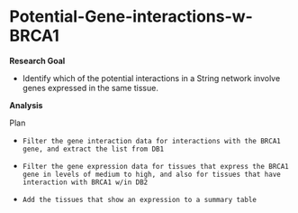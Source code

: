 # Potential-Gene-interactions-w-BRCA1

**Research Goal**
- Identify which of the potential interactions in a String network involve genes expressed in the same tissue.

**Analysis**

Plan 
*     Filter the gene interaction data for interactions with the BRCA1 gene, and extract the list from DB1
*     Filter the gene expression data for tissues that express the BRCA1 gene in levels of medium to high, and also for tissues that have interaction with BRCA1 w/in DB2
*     Add the tissues that show an expression to a summary table
